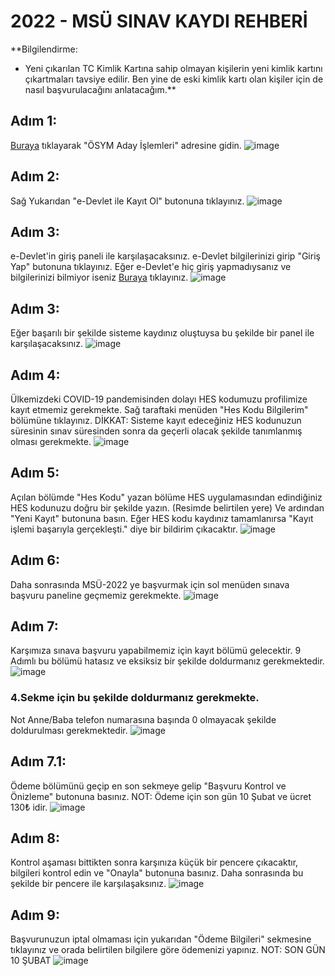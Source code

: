 # 2022 - MSÜ SINAV KAYDI REHBERİ


**Bilgilendirme:
- Yeni çıkarılan TC Kimlik Kartına sahip olmayan kişilerin yeni kimlik kartını çıkartmaları tavsiye edilir. Ben yine de eski kimlik kartı olan kişiler için de nasıl başvurulacağını anlatacağım.**

## Adım 1:
[Buraya](https://ais.osym.gov.tr) tıklayarak "ÖSYM Aday İşlemleri" adresine gidin.
![image](https://i.hizliresim.com/sm1739i.jpg)

## Adım 2:
Sağ Yukarıdan "e-Devlet ile Kayıt Ol" butonuna tıklayınız.
![image](https://user-images.githubusercontent.com/31479027/149406479-71414105-14d7-4794-a239-fcdefcdd51dc.png)

## Adım 3:
e-Devlet'in giriş paneli ile karşılaşacaksınız. e-Devlet bilgilerinizi girip "Giriş Yap" butonuna tıklayınız. Eğer e-Devlet'e hiç giriş yapmadıysanız ve bilgilerinizi bilmiyor iseniz [Buraya]() tıklayınız.
![image](https://user-images.githubusercontent.com/31479027/149406653-dd5c6622-0976-42d6-a6d1-4ab41fe8283a.png)

## Adım 3:
Eğer başarılı bir şekilde sisteme kaydınız oluştuysa bu şekilde bir panel ile karşılaşacaksınız.
![image](https://user-images.githubusercontent.com/31479027/149406823-ea8481fa-b97e-4b76-aa96-eace685c9bd3.png)

## Adım 4:
Ülkemizdeki COVID-19 pandemisinden dolayı HES kodumuzu profilimize kayıt etmemiz gerekmekte. Sağ taraftaki menüden "Hes Kodu Bilgilerim" bölümüne tıklayınız.
DİKKAT: Sisteme kayıt edeceğiniz HES kodunuzun süresinin sınav süresinden sonra da geçerli olacak şekilde tanımlanmış olması gerekmekte.
![image](https://user-images.githubusercontent.com/31479027/149407270-d64044db-9b58-4fbf-88ab-56d88cd88bc3.png)

## Adım 5:
Açılan bölümde "Hes Kodu" yazan bölüme HES uygulamasından edindiğiniz HES kodunuzu doğru bir şekilde yazın. (Resimde belirtilen yere) Ve ardından "Yeni Kayıt" butonuna basın. Eğer HES kodu kaydınız tamamlanırsa "Kayıt işlemi başarıyla gerçekleşti." diye bir bildirim çıkacaktır.
![image](https://user-images.githubusercontent.com/31479027/149407579-bdff71ad-71f1-4c90-985f-9fe9ba4d4845.png)

## Adım 6:
Daha sonrasında MSÜ-2022 ye başvurmak için sol menüden sınava başvuru paneline geçmemiz gerekmekte.
![image](https://user-images.githubusercontent.com/31479027/149407784-b8e7e481-436a-4383-ad7e-91aa4f22d420.png)

## Adım 7:
Karşımıza sınava başvuru yapabilmemiz için kayıt bölümü gelecektir. 9 Adımlı bu bölümü hatasız ve eksiksiz bir şekilde doldurmanız gerekmektedir.
![image](https://user-images.githubusercontent.com/31479027/149408639-e4082284-29a6-4891-8890-594995deab60.png)
### 4.Sekme için bu şekilde doldurmanız gerekmekte. 
Not Anne/Baba telefon numarasına başında 0 olmayacak şekilde doldurulması gerekmektedir.
![image](https://user-images.githubusercontent.com/31479027/149409004-4336dd6a-1691-4144-9fb4-e025a458653c.png)

## Adım 7.1:
Ödeme bölümünü geçip en son sekmeye gelip "Başvuru Kontrol ve Önizleme" butonuna basınız. 
NOT: Ödeme için son gün 10 Şubat ve ücret 130₺ idir.
![image](https://user-images.githubusercontent.com/31479027/149409293-e74eea78-e43b-4857-b74b-7e2660342fb7.png)

## Adım 8:
Kontrol aşaması bittikten sonra karşınıza küçük bir pencere çıkacaktır, bilgileri kontrol edin ve "Onayla" butonuna basınız. Daha sonrasında bu şekilde bir pencere ile karşılaşaksınız.
![image](https://user-images.githubusercontent.com/31479027/149409528-7068cafc-5719-4368-88a1-b98537b6fdbc.png)

## Adım 9:
Başvurunuzun iptal olmaması için yukarıdan "Ödeme Bilgileri" sekmesine tıklayınız ve orada belirtilen bilgilere göre ödemenizi yapınız. 
NOT: SON GÜN 10 ŞUBAT
![image](https://user-images.githubusercontent.com/31479027/149409657-b8574342-5942-4d52-9818-182f5fa57206.png)
